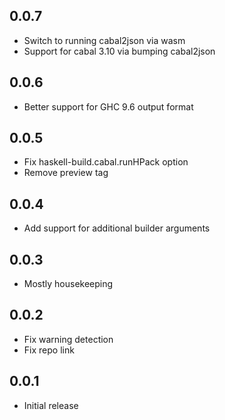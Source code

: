 ## 0.0.7

- Switch to running cabal2json via wasm
- Support for cabal 3.10 via bumping cabal2json

## 0.0.6

- Better support for GHC 9.6 output format

## 0.0.5

- Fix haskell-build.cabal.runHPack option
- Remove preview tag

## 0.0.4

- Add support for additional builder arguments

## 0.0.3

- Mostly housekeeping

## 0.0.2

- Fix warning detection
- Fix repo link

## 0.0.1

- Initial release
